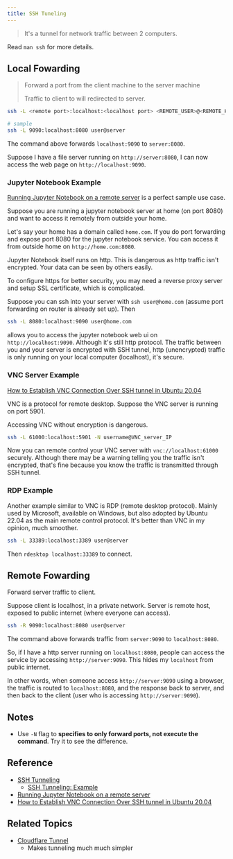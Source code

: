```yaml
---
title: SSH Tuneling
---
```


> It's a tunnel for network traffic between 2 computers.

Read `man ssh` for more details.

## Local Fowarding

> Forward a port from the client machine to the server machine
>
> Traffic to client to will redirected to server.

```bash
ssh -L <remote port>:localhost:<localhost port> <REMOTE_USER>@<REMOTE_HOST>

# sample
ssh -L 9090:localhost:8080 user@server
```

The command above forwards `localhost:9090` to `server:8080`.

Suppose I have a file server running on `http://server:8080`, I can now access the web page on `http://localhost:9090`.

### Jupyter Notebook Example

[Running Jupyter Notebook on a remote server](https://docs.anaconda.com/anaconda/user-guide/tasks/remote-jupyter-notebook/) is a perfect sample use case.

Suppose you are running a jupyter notebook server at home (on port 8080) and want to access it remotely from outside your home.

Let's say your home has a domain called `home.com`. If you do port forwarding and expose port 8080 for the jupyter notebook service. You can access it from outside home on `http://home.com:8080`.

Jupyter Notebook itself runs on http. This is dangerous as http traffic isn't encrypted. Your data can be seen by others easily.

To configure https for better security, you may need a reverse proxy server and setup SSL certificate, which is complicated.

Suppose you can ssh into your server with `ssh user@home.com` (assume port forwarding on router is already set up). Then

```bash
ssh -L 8080:localhost:9090 user@home.com
```

allows you to access the jupyter notebook web ui on `http://localhost:9090`. Although it's still http protocol. The traffic between you and your server is encrypted with SSH tunnel, http (unencrypted) traffic is only running on your local computer (localhost), it's secure.

### VNC Server Example

[How to Establish VNC Connection Over SSH tunnel in Ubuntu 20.04](https://serverspace.io/support/help/vnc-connection-ssh-tunnel-ubuntu-20-04/)

VNC is a protocol for remote desktop. Suppose the VNC server is running on port 5901.

Accessing VNC without encryption is dangerous. 

```bash
ssh -L 61000:localhost:5901 -N username@VNC_server_IP
```

Now you can remote control your VNC server with `vnc://localhost:61000` securely. Although there may be a warning telling you the traffic isn't encrypted, that's fine because you know the traffic is transmitted through SSH tunnel.

### RDP Example

Another example similar to VNC is RDP (remote desktop protocol). Mainly used by Microsoft, available on Windows, but also adopted by Ubuntu 22.04 as the main remote control protocol. It's better than VNC in my opinion, much smoother.

```bash
ssh -L 33389:localhost:3389 user@server
```

Then `rdesktop localhost:33389` to connect.

## Remote Fowarding

Forward server traffic to client.

Suppose client is localhost, in a private network. Server is remote host, exposed to public internet (where everyone can access).

```bash
ssh -R 9090:localhost:8080 user@server
```

The command above forwards traffic from `server:9090` to `localhost:8080`.

So, if I have a http server running on `localhost:8080`, people can access the service by accessing `http://server:9090`. This hides my `localhost` from public internet.

In other words, when someone access `http://server:9090` using a browser, the traffic is routed to `localhost:8080`, and the response back to server, and then back to the client (user who is accessing `http://server:9090`).

## Notes

- Use `-N` flag to **specifies to only forward ports, not execute the command**. Try it to see the difference.

## Reference

- [SSH Tunneling](https://www.ssh.com/academy/ssh/tunneling)
  - [SSH Tunneling: Example](https://www.ssh.com/academy/ssh/tunneling-example)
- [Running Jupyter Notebook on a remote server](https://docs.anaconda.com/anaconda/user-guide/tasks/remote-jupyter-notebook/)
- [How to Establish VNC Connection Over SSH tunnel in Ubuntu 20.04](https://serverspace.io/support/help/vnc-connection-ssh-tunnel-ubuntu-20-04/)


## Related Topics

- [Cloudflare Tunnel](../../../LearnTools/homelab/Cloudflare/Tunnel)
  - Makes tunneling much much simpler